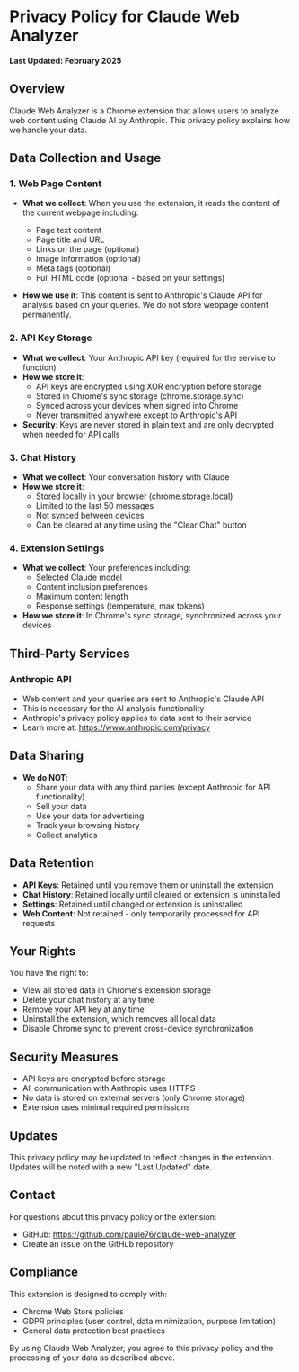 # Privacy Policy for Claude Web Analyzer

**Last Updated: February 2025**

## Overview

Claude Web Analyzer is a Chrome extension that allows users to analyze web content using Claude AI by Anthropic. This privacy policy explains how we handle your data.

## Data Collection and Usage

### 1. Web Page Content
- **What we collect**: When you use the extension, it reads the content of the current webpage including:
  - Page text content
  - Page title and URL
  - Links on the page (optional)
  - Image information (optional)
  - Meta tags (optional)
  - Full HTML code (optional - based on your settings)
  
- **How we use it**: This content is sent to Anthropic's Claude API for analysis based on your queries. We do not store webpage content permanently.

### 2. API Key Storage
- **What we collect**: Your Anthropic API key (required for the service to function)
- **How we store it**: 
  - API keys are encrypted using XOR encryption before storage
  - Stored in Chrome's sync storage (chrome.storage.sync)
  - Synced across your devices when signed into Chrome
  - Never transmitted anywhere except to Anthropic's API
- **Security**: Keys are never stored in plain text and are only decrypted when needed for API calls

### 3. Chat History
- **What we collect**: Your conversation history with Claude
- **How we store it**: 
  - Stored locally in your browser (chrome.storage.local)
  - Limited to the last 50 messages
  - Not synced between devices
  - Can be cleared at any time using the "Clear Chat" button

### 4. Extension Settings
- **What we collect**: Your preferences including:
  - Selected Claude model
  - Content inclusion preferences
  - Maximum content length
  - Response settings (temperature, max tokens)
- **How we store it**: In Chrome's sync storage, synchronized across your devices

## Third-Party Services

### Anthropic API
- Web content and your queries are sent to Anthropic's Claude API
- This is necessary for the AI analysis functionality
- Anthropic's privacy policy applies to data sent to their service
- Learn more at: https://www.anthropic.com/privacy

## Data Sharing
- **We do NOT**:
  - Share your data with any third parties (except Anthropic for API functionality)
  - Sell your data
  - Use your data for advertising
  - Track your browsing history
  - Collect analytics

## Data Retention
- **API Keys**: Retained until you remove them or uninstall the extension
- **Chat History**: Retained locally until cleared or extension is uninstalled
- **Settings**: Retained until changed or extension is uninstalled
- **Web Content**: Not retained - only temporarily processed for API requests

## Your Rights
You have the right to:
- View all stored data in Chrome's extension storage
- Delete your chat history at any time
- Remove your API key at any time
- Uninstall the extension, which removes all local data
- Disable Chrome sync to prevent cross-device synchronization

## Security Measures
- API keys are encrypted before storage
- All communication with Anthropic uses HTTPS
- No data is stored on external servers (only Chrome storage)
- Extension uses minimal required permissions

## Updates
This privacy policy may be updated to reflect changes in the extension. Updates will be noted with a new "Last Updated" date.

## Contact
For questions about this privacy policy or the extension:
- GitHub: https://github.com/paule76/claude-web-analyzer
- Create an issue on the GitHub repository

## Compliance
This extension is designed to comply with:
- Chrome Web Store policies
- GDPR principles (user control, data minimization, purpose limitation)
- General data protection best practices

By using Claude Web Analyzer, you agree to this privacy policy and the processing of your data as described above.